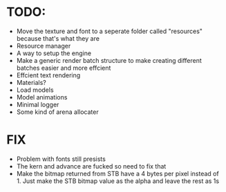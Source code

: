 # TODO:
- Move the texture and font to a seperate folder called "resources" because that's what they are
- Resource manager
- A way to setup the engine 
- Make a generic render batch structure to make creating different batches easier and more effcient
- Effcient text rendering
- Materials? 
- Load models 
- Model animations
- Minimal logger
- Some kind of arena allocater

# FIX 
- Problem with fonts still presists
- The kern and advance are fucked so need to fix that 
- Make the bitmap returned from STB have a 4 bytes per pixel instead of 1. Just make the STB bitmap value as the alpha and leave the rest as 1s
